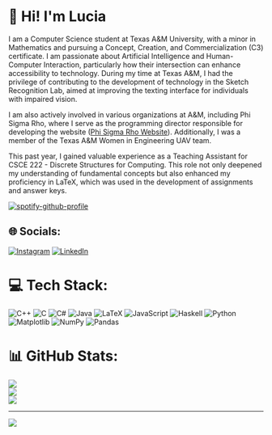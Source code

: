 # 💫 Hi! I'm Lucia

I am a Computer Science student at Texas A&M University, with a minor in Mathematics and pursuing a Concept, Creation, and Commercialization (C3) certificate. I am passionate about Artificial Intelligence and Human-Computer Interaction, particularly how their intersection can enhance accessibility to technology. During my time at Texas A&M, I had the privilege of contributing to the development of technology in the Sketch Recognition Lab, aimed at improving the texting interface for individuals with impaired vision.

I am also actively involved in various organizations at A&M, including Phi Sigma Rho, where I serve as the programming director responsible for developing the website ([Phi Sigma Rho Website](https://www.tamuphisigmarho.com/)). Additionally, I was a member of the Texas A&M Women in Engineering UAV team.

This past year, I gained valuable experience as a Teaching Assistant for CSCE 222 - Discrete Structures for Computing. This role not only deepened my understanding of fundamental concepts but also enhanced my proficiency in LaTeX, which was used in the development of assignments and answer keys.


[![spotify-github-profile](https://spotify-github-profile.vercel.app/api/view?uid=lucibon04&cover_image=true&theme=default&show_offline=false&background_color=121212&interchange=false)](https://github.com/kittinan/spotify-github-profile)

## 🌐 Socials:
[![Instagram](https://img.shields.io/badge/Instagram-%23E4405F.svg?logo=Instagram&logoColor=white)](https://instagram.com/luciiameelero) [![LinkedIn](https://img.shields.io/badge/LinkedIn-%230077B5.svg?logo=linkedin&logoColor=white)](https://linkedin.com/in/https://www.linkedin.com/in/melesita/) 

# 💻 Tech Stack:
![C++](https://img.shields.io/badge/c++-%2300599C.svg?style=for-the-badge&logo=c%2B%2B&logoColor=white) ![C](https://img.shields.io/badge/c-%2300599C.svg?style=for-the-badge&logo=c&logoColor=white) ![C#](https://img.shields.io/badge/c%23-%23239120.svg?style=for-the-badge&logo=csharp&logoColor=white) ![Java](https://img.shields.io/badge/java-%23ED8B00.svg?style=for-the-badge&logo=openjdk&logoColor=white) ![LaTeX](https://img.shields.io/badge/latex-%23008080.svg?style=for-the-badge&logo=latex&logoColor=white) ![JavaScript](https://img.shields.io/badge/javascript-%23323330.svg?style=for-the-badge&logo=javascript&logoColor=%23F7DF1E) ![Haskell](https://img.shields.io/badge/Haskell-5e5086?style=for-the-badge&logo=haskell&logoColor=white) ![Python](https://img.shields.io/badge/python-3670A0?style=for-the-badge&logo=python&logoColor=ffdd54) ![Matplotlib](https://img.shields.io/badge/Matplotlib-%23ffffff.svg?style=for-the-badge&logo=Matplotlib&logoColor=black) ![NumPy](https://img.shields.io/badge/numpy-%23013243.svg?style=for-the-badge&logo=numpy&logoColor=white) ![Pandas](https://img.shields.io/badge/pandas-%23150458.svg?style=for-the-badge&logo=pandas&logoColor=white)

# 📊 GitHub Stats:
![](https://github-readme-stats.vercel.app/api?username=melesita&theme=dark&hide_border=true&include_all_commits=false&count_private=true)<br/>
![](https://github-readme-streak-stats.herokuapp.com/?user=melesita&theme=dark&hide_border=true)<br/>
![](https://github-readme-stats.vercel.app/api/top-langs/?username=melesita&theme=dark&hide_border=true&include_all_commits=false&count_private=true&layout=compact)

---
[![](https://visitcount.itsvg.in/api?id=melesita&icon=0&color=0)](https://visitcount.itsvg.in)
